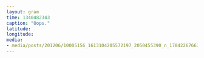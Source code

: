 ```yaml
---
layout: gram
time: 1340482343
caption: "Oops."
latitude: 
longitude: 
media:
- media/posts/201206/10005156_1613104205572197_2050455390_n_17842267663000351.jpg
---
```

